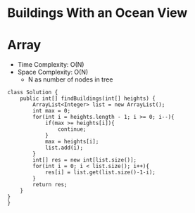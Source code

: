 # Buildings With an Ocean View

# Array

- Time Complexity: O(N)
- Space Complexity: O(N)
  - N as number of nodes in tree

```
class Solution {
    public int[] findBuildings(int[] heights) {
        ArrayList<Integer> list = new ArrayList();
        int max = 0;
        for(int i = heights.length - 1; i >= 0; i--){
            if(max >= heights[i]){
                continue;
            }
            max = heights[i];
            list.add(i);
        }
        int[] res = new int[list.size()];
        for(int i = 0; i < list.size(); i++){
            res[i] = list.get(list.size()-1-i);
        }
        return res;
    }
}
}
```
